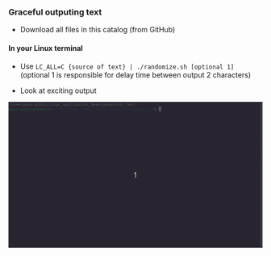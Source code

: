 ### Graceful outputing text

- Download all files in this catalog (from GitHub)

#### In your Linux terminal

- Use `LC_ALL=C {source of text} | ./randomize.sh [optional 1]`(optional 1 is responsible for delay time between output 2 characters)

- Look at exciting output

![описание](Presentation.gif)